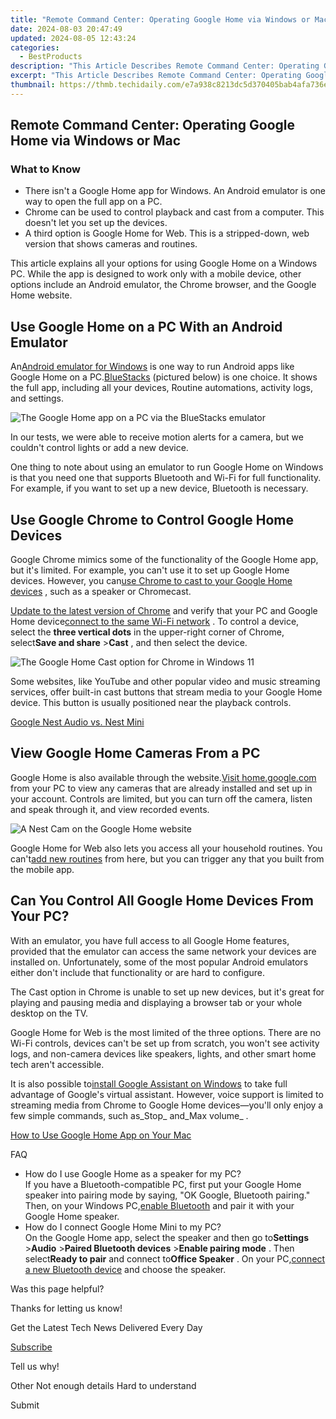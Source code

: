 ```yaml
---
title: "Remote Command Center: Operating Google Home via Windows or Mac"
date: 2024-08-03 20:47:49
updated: 2024-08-05 12:43:24
categories:
  - BestProducts
description: "This Article Describes Remote Command Center: Operating Google Home via Windows or Mac"
excerpt: "This Article Describes Remote Command Center: Operating Google Home via Windows or Mac"
thumbnail: https://thmb.techidaily.com/e7a938c8213dc5d370405bab4afa736e010a188d2f4d2dd7c34adab834ad1c13.jpg
---
```


## Remote Command Center: Operating Google Home via Windows or Mac
### What to Know

* There isn't a Google Home app for Windows. An Android emulator is one way to open the full app on a PC.
* Chrome can be used to control playback and cast from a computer. This doesn't let you set up the devices.
* A third option is Google Home for Web. This is a stripped-down, web version that shows cameras and routines.

 This article explains all your options for using Google Home on a Windows PC. While the app is designed to work only with a mobile device, other options include an Android emulator, the Chrome browser, and the Google Home website.

## Use Google Home on a PC With an Android Emulator

 An[Android emulator for Windows](https://www.lifewire.com/best-android-emulators-4175015) is one way to run Android apps like Google Home on a PC.[BlueStacks](https://www.lifewire.com/how-to-use-bluestacks-to-run-android-apps-on-windows-4770053) (pictured below) is one choice. It shows the full app, including all your devices, Routine automations, activity logs, and settings.  

![The Google Home app on a PC via the BlueStacks emulator](https://www.lifewire.com/thmb/Z1DLkZVzMbSewj5CFcMxJpxahlc=/1500x0/filters:no_upscale():max_bytes(150000):strip_icc():format(webp)/google-home-app-pc-bluestacks-d37d00e604e5487c81147f0f14436876.png)

 In our tests, we were able to receive motion alerts for a camera, but we couldn't control lights or add a new device.

 One thing to note about using an emulator to run Google Home on Windows is that you need one that supports Bluetooth and Wi-Fi for full functionality. For example, if you want to set up a new device, Bluetooth is necessary.

## Use Google Chrome to Control Google Home Devices

 Google Chrome mimics some of the functionality of the Google Home app, but it's limited. For example, you can't use it to set up Google Home devices. However, you can[use Chrome to cast to your Google Home devices](https://www.lifewire.com/use-chromecast-to-show-windows-desktop-4129536) , such as a speaker or Chromecast.

[Update to the latest version of Chrome](https://www.lifewire.com/how-to-update-chrome-4690369) and verify that your PC and Google Home device[connect to the same Wi-Fi network](https://www.lifewire.com/connect-google-home-to-wi-fi-4159401) . To control a device, select the **three vertical dots** in the upper-right corner of Chrome, select**Save and share** \>**Cast** , and then select the device.

![The Google Home Cast option for Chrome in Windows 11](https://www.lifewire.com/thmb/gZmbDUzBCZYbXlIEcOJW0F4GwUo=/1500x0/filters:no_upscale():max_bytes(150000):strip_icc():format(webp)/cast-from-chrome-ed710a07787d41228378ceea9acea00d.png)

 Some websites, like YouTube and other popular video and music streaming services, offer built-in cast buttons that stream media to your Google Home device. This button is usually positioned near the playback controls.

[Google Nest Audio vs. Nest Mini](https://www.lifewire.com/google-home-vs-google-home-mini-4161017)

## View Google Home Cameras From a PC

 Google Home is also available through the website.[Visit home.google.com](https://home.google.com/) from your PC to view any cameras that are already installed and set up in your account. Controls are limited, but you can turn off the camera, listen and speak through it, and view recorded events.  

![A Nest Cam on the Google Home website](https://www.lifewire.com/thmb/fwT22Xun-Iz-TSPvJ67zlaS3FpY=/1500x0/filters:no_upscale():max_bytes(150000):strip_icc():format(webp)/google-home-website-camera-f82b18293fd7414482dbed4fc1405c4a.png)

 Google Home for Web also lets you access all your household routines. You can't[add new routines](https://www.lifewire.com/set-up-google-home-routines-4687252) from here, but you can trigger any that you built from the mobile app.  

## Can You Control All Google Home Devices From Your PC?

 With an emulator, you have full access to all Google Home features, provided that the emulator can access the same network your devices are installed on. Unfortunately, some of the most popular Android emulators either don't include that functionality or are hard to configure.

 The Cast option in Chrome is unable to set up new devices, but it's great for playing and pausing media and displaying a browser tab or your whole desktop on the TV.

 Google Home for Web is the most limited of the three options. There are no Wi-Fi controls, devices can't be set up from scratch, you won't see activity logs, and non-camera devices like speakers, lights, and other smart home tech aren't accessible.

 It is also possible to[install Google Assistant on Windows](https://www.lifewire.com/google-assistant-on-windows-4628292) to take full advantage of Google's virtual assistant. However, voice support is limited to streaming media from Chrome to Google Home devices—you'll only enjoy a few simple commands, such as_Stop_ and_Max volume_ .

[How to Use Google Home App on Your Mac](https://www.lifewire.com/use-google-home-app-mac-4427945)

 FAQ

* How do I use Google Home as a speaker for my PC?  
 If you have a Bluetooth-compatible PC, first put your Google Home speaker into pairing mode by saying, "OK Google, Bluetooth pairing." Then, on your Windows PC,[enable Bluetooth](https://www.lifewire.com/enable-bluetooth-on-windows-10-5119142) and pair it with your Google Home speaker.
* How do I connect Google Home Mini to my PC?  
 On the Google Home app, select the speaker and then go to**Settings** \>**Audio** \>**Paired Bluetooth devices** \>**Enable pairing mode** . Then select**Ready to pair** and connect to**Office Speaker** . On your PC,[connect a new Bluetooth device](https://www.lifewire.com/set-up-a-bluetooth-device-2640340) and choose the speaker.

Was this page helpful?

Thanks for letting us know!

 Get the Latest Tech News Delivered Every Day

[Subscribe](https://www.lifewire.com/#)

Tell us why!

 Other  Not enough details  Hard to understand

 Submit

<ins class="adsbygoogle"
     style="display:block"
     data-ad-format="autorelaxed"
     data-ad-client="ca-pub-7571918770474297"
     data-ad-slot="1223367746"></ins>



<ins class="adsbygoogle"
     style="display:block"
     data-ad-client="ca-pub-7571918770474297"
     data-ad-slot="8358498916"
     data-ad-format="auto"
     data-full-width-responsive="true"></ins>
